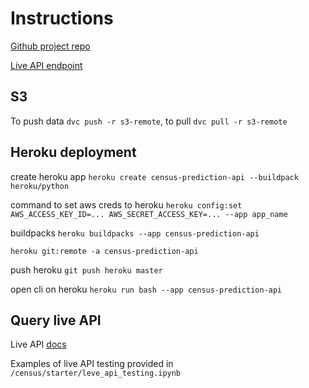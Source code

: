 # Instructions

[Github project repo](https://github.com/RudyiVT/nd0821-c3-starter-code)

[Live API endpoint](https://census-prediction-api.herokuapp.com)

## S3
To push data `dvc push -r s3-remote`, to pull `dvc pull -r s3-remote`

## Heroku deployment
create heroku app `heroku create census-prediction-api --buildpack heroku/python`

command to set aws creds to heroku `heroku config:set AWS_ACCESS_KEY_ID=... AWS_SECRET_ACCESS_KEY=... --app app_name`

buildpacks `heroku buildpacks --app census-prediction-api`

`heroku git:remote -a census-prediction-api`

push heroku `git push heroku master`

open cli on heroku `heroku run bash --app census-prediction-api`


## Query live API
Live API [docs](https://census-prediction-api.herokuapp.com/docs)

Examples of live API testing provided in `/census/starter/leve_api_testing.ipynb`